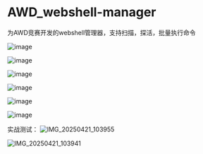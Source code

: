 # AWD_webshell-manager
为AWD竞赛开发的webshell管理器，支持扫描，探活，批量执行命令

![image](https://github.com/user-attachments/assets/bdbcdb6c-6085-40ea-9c2f-8e0ed657ed30)

![image](https://github.com/user-attachments/assets/fe48b5b1-e25f-4a85-bfa9-1968526c247c)

![image](https://github.com/user-attachments/assets/18b67a21-1b46-4ba4-98a8-ca1990852479)

![image](https://github.com/user-attachments/assets/9847b61b-f740-4db7-a8dc-d09960c968d2)

![image](https://github.com/user-attachments/assets/bf190c99-a164-4afd-a1bc-689b3a7a3eb7)

![image](https://github.com/user-attachments/assets/4990c087-511b-4884-9bb7-0e1800e556ff)

实战测试：
![IMG_20250421_103955](https://github.com/user-attachments/assets/6cb1ccba-26ed-4b1f-b511-f4a833fa234b)

![IMG_20250421_103941](https://github.com/user-attachments/assets/bfc30719-dba3-4b35-bef9-b804de72d2ec)
